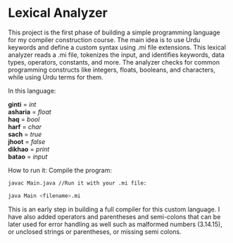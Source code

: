 # Lexical Analyzer
This project is the first phase of building a simple programming language for my compiler construction course. The main idea is to use Urdu keywords and define a custom syntax using .mi file extensions. This lexical analyzer reads a .mi file, tokenizes the input, and identifies keywords, data types, operators, constants, and more. The analyzer checks for common programming constructs like integers, floats, booleans, and characters, while using Urdu terms for them.

In this language:

**ginti** = *int*  
**asharia** = *float*  
**haq** = *bool*  
**harf** = *char*  
**sach** = *true*  
**jhoot** = *false*  
**dikhao** = *print*  
**batao** = *input*  

How to run it:
Compile the program:

```bash
javac Main.java //Run it with your .mi file:
```
```bash
java Main <filename>.mi
```
This is an early step in building a full compiler for this custom language. I have also  added operators and parentheses and semi-colons that can be later used for error handling as well such as malformed numbers (3.14.15), or unclosed strings or parentheses, or missing semi colons.
